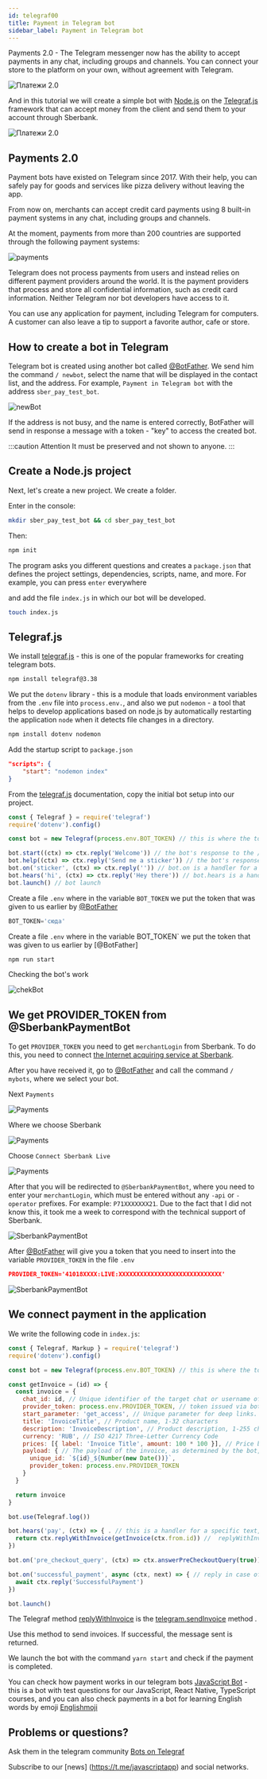 ```yaml
---
id: telegraf00
title: Payment in Telegram bot
sidebar_label: Payment in Telegram bot
---
```


Payments 2.0 - The Telegram messenger now has the ability to accept payments in any chat, including groups and channels. You can connect your store to the platform on your own, without agreement with Telegram.


![Платежи 2.0](/img/telegraf/Cover.jpg)

And in this tutorial we will create a simple bot with [Node.js](https://nodejs.org/en/) on the [Telegraf.js](https://telegraf.js.org/) framework  that can accept money from the client and send them to your account through Sberbank.

![Платежи 2.0](https://telegram.org/file/464001036/3/9ZnITFnkib4.283442/5dc5b1f30fa97ec631)

## Payments 2.0

Payment bots have existed on Telegram since 2017. With their help, you can safely pay for goods and services like pizza delivery without leaving the app.

From now on, merchants can accept credit card payments using 8 built-in payment systems in any chat, including groups and channels.

At the moment, payments from more than 200 countries are supported through the following payment systems:

![payments](/img/telegraf/payments.jpg)

Telegram does not process payments from users and instead relies on different payment providers around the world. It is the payment providers that process and store all confidential information, such as credit card information. Neither Telegram nor bot developers have access to it.

You can use any application for payment, including Telegram for computers. A customer can also leave a tip to support a favorite author, cafe or store.


## How to create a bot in Telegram

Telegram bot is created using another bot called [@BotFather](http://telegram.me/BotFather). We send him the command `/ newbot`, select the name that will be displayed in the contact list, and the address. For example, `Payment in Telegram bot` with the address `sber_pay_test_bot`.

![newBot](/img/telegraf/newBot.jpg)

If the address is not busy, and the name is entered correctly, BotFather will send in response a message with a token - "key" to access the created bot.

:::caution Attention
It must be preserved and not shown to anyone.
:::

## Create a Node.js project

Next, let's create a new project. We create a folder.

Enter in the console:

```bash
mkdir sber_pay_test_bot && cd sber_pay_test_bot
```
Then:

```bash npm2yarn
npm init 
```

The program asks you different questions and creates a `package.json` that defines the project settings, dependencies, scripts, name, and more. For example, you can press `enter` everywhere

and add the file `index.js` in which our bot will be developed.

```bash
touch index.js    
```

## Telegraf.js

We install [telegraf.js](https://telegraf.js.org) - this is one of the popular frameworks for creating telegram bots.

```bash npm2yarn
npm install telegraf@3.38 
```

We put the `dotenv` library - this is a module that loads environment variables from the `.env` file into `process.env.`, and also we put `nodemon` - a tool that helps to develop applications based on node.js by automatically restarting the application `node` when it detects file changes in a directory.

```bash npm2yarn
npm install dotenv nodemon
```

Add the startup script to `package.json`

```json
"scripts": {
    "start": "nodemon index"
}
```

From the [telegraf.js](https://telegraf.js.org) documentation, copy the initial bot setup into our project.

```js
const { Telegraf } = require('telegraf')
require('dotenv').config()

const bot = new Telegraf(process.env.BOT_TOKEN) // this is where the token given by botFather is placed

bot.start((ctx) => ctx.reply('Welcome')) // the bot's response to the /start command
bot.help((ctx) => ctx.reply('Send me a sticker')) // the bot's response to the / help command
bot.on('sticker', (ctx) => ctx.reply('')) // bot.on is a handler for a user-entered message, in this case it tracks a sticker, you can use a text or voice message handler
bot.hears('hi', (ctx) => ctx.reply('Hey there')) // bot.hears is a handler for a specific text, in this case it is "hi"
bot.launch() // bot launch
```

Create a file `.env` where in the variable `BOT_TOKEN` we put the token that was given to us earlier by [@BotFather](http://telegram.me/BotFather) 

```js
BOT_TOKEN='сюда'
```

Create a file `.env` where in the variable BOT_TOKEN` we put the token that was given to us earlier by [@BotFather]

```bash npm2yarn
npm run start
```

Checking the bot's work

![chekBot](/img/telegraf/checkBot.jpg)


## We get PROVIDER_TOKEN from @SberbankPaymentBot

To get `PROVIDER_TOKEN` you need to get `merchantLogin` from Sberbank. To do this, you need to connect [the Internet acquiring service at Sberbank](https://www.sberbank.ru/ru/s_m_business/bankingservice/acquiring_total).

After you have received it, go to [@BotFather](http://telegram.me/BotFather) and call the command `/ mybots`, where we select your bot.

Next `Payments`

![Payments](/img/telegraf/selectPayments.jpg)

Where we choose Sberbank

![Payments](/img/telegraf/selectSber.jpg)

Choose `Connect Sberbank Live`

![Payments](/img/telegraf/SberLive.jpg)

After that you will be redirected to `@SberbankPaymentBot`, where you need to enter your `merchantLogin`, which must be entered without any `-api` or `-operator` prefixes. For example: `P71XXXXXXX21`. Due to the fact that I did not know this, it took me a week to correspond with the technical support of Sberbank.

![SberbankPaymentBot](/img/telegraf/SberPaymentBot.jpg)

After [@BotFather](http://telegram.me/BotFather) will give you a token that you need to insert into the variable `PROVIDER_TOKEN` in the file `.env`

```json
PROVIDER_TOKEN='41018XXXX:LIVE:XXXXXXXXXXXXXXXXXXXXXXXXXXXXX'
```

![SberbankPaymentBot](/img/telegraf/token.jpg)

## We connect payment in the application

We write the following code in `index.js`:

```javascript title="index.js"
const { Telegraf, Markup } = require('telegraf')
require('dotenv').config()

const bot = new Telegraf(process.env.BOT_TOKEN) // this is where the token that botFather gave

const getInvoice = (id) => {
  const invoice = {
    chat_id: id, // Unique identifier of the target chat or username of the target channel
    provider_token: process.env.PROVIDER_TOKEN, // token issued via bot @SberbankPaymentBot
    start_parameter: 'get_access', // Unique parameter for deep links. If you leave this field blank, forwarded copies of the forwarded message will have a Pay button that allows multiple users to pay directly from the forwarded message using the same account. If not empty, redirected copies of the sent message will have a URL button with a deep link to the bot (instead of a payment button) with a value used as an initial parameter.
    title: 'InvoiceTitle', // Product name, 1-32 characters
    description: 'InvoiceDescription', // Product description, 1-255 characters
    currency: 'RUB', // ISO 4217 Three-Letter Currency Code
    prices: [{ label: 'Invoice Title', amount: 100 * 100 }], // Price breakdown, serialized list of components in JSON format 100 kopecks * 100 = 100 rubles
    payload: { // The payload of the invoice, as determined by the bot, 1-128 bytes. This will not be visible to the user, use it for your internal processes.
      unique_id: `${id}_${Number(new Date())}`,
      provider_token: process.env.PROVIDER_TOKEN 
    }
  }

  return invoice
}

bot.use(Telegraf.log())

bot.hears('pay', (ctx) => { . // this is a handler for a specific text, in this case it is "pay"
  return ctx.replyWithInvoice(getInvoice(ctx.from.id)) //  replyWithInvoice method for invoicing 
})

bot.on('pre_checkout_query', (ctx) => ctx.answerPreCheckoutQuery(true)) // response to a preliminary request for payment

bot.on('successful_payment', async (ctx, next) => { // reply in case of positive payment
  await ctx.reply('SuccessfulPayment')
})

bot.launch()
```

The Telegraf method [replyWithInvoice](http://49.213.81.43/static/tool/thuocbot/node_modules/telegraf/docs/#/) is the [telegram.sendInvoice](https://core.telegram.org/bots/api#sendinvoice) method .

Use this method to send invoices. If successful, the message sent is returned.


We launch the bot with the command `yarn start` and check if the payment is completed.

You can check how payment works in our telegram bots [JavaScript Bot](https://t.me/javascriptcamp_bot) - this is a bot with test questions for our JavaScript, React Native, TypeScript courses, and you can also check payments in a bot for learning English words by emoji [Englishmoji](https://t.me/englishmoji_bot)

## Problems or questions?

Ask them in the telegram community [Bots on Telegraf](https://t.me/telegraf_ru)

Subscribe to our [news] (https://t.me/javascriptapp) and social networks.


 
